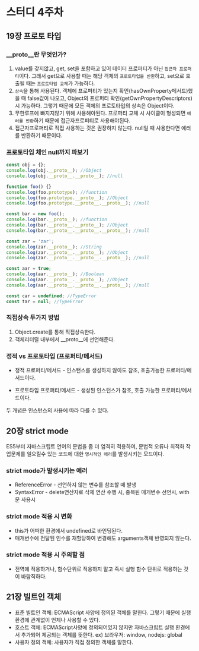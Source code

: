# 스터디 4주차

## 19장 프로토 타입

### \_\_proto\_\_란 무엇인가?

1. value를 갖지않고, get, set을 포함하고 있어 데이터 프로퍼티가 아닌 `접근자 프로퍼티`이다.
   그래서 get으로 사용할 때는 해당 객체의 `프로토타입을 반환`하고, set으로 호출될 때는 `프로토타입 교체`가 가능하다.
2. `상속`을 통해 사용된다. 객체에 프로퍼티가 있는지 확인(hasOwnProperty메서드)했을 때 false값이 나오고, Object의 프로퍼티 확인(getOwnPropertyDescriptors)시 가능하다. 그렇기 때문에 모든 객체의 프로토타입의 상속은 Object이다.
3. 무한루프에 빠지지않기 위해 사용해야된다. 프로퍼티 교체 시 사이클이 형성되면 `에러를 반환`하기 때문에 접근자프로퍼티로 사용해야된다.
4. 접근자프로퍼티로 직접 사용하는 것은 권장하지 않는다. null일 때 사용한다면 에러를 반환하기 때문이다.

### 프로토타입 체인 null까지 파보기

```javascript
const obj = {};
console.log(obj.__proto__); //Object
console.log(obj.__proto__.__proto__); //null

function foo() {}
console.log(foo.prototype); //function
console.log(foo.prototype.__proto__); //Object
console.log(foo.prototype.__proto__.__proto__); //null

const bar = new foo();
console.log(bar.__proto__); //function
console.log(bar.__proto__.__proto__); //Object
console.log(bar.__proto__.__proto__.__proto__); //null

const zar = 'zar';
console.log(zar.__proto__); //String
console.log(zar.__proto__.__proto__); //Object
console.log(zar.__proto__.__proto__.__proto__); //null

const aar = true;
console.log(aar.__proto__); //Boolean
console.log(aar.__proto__.__proto__); //Object
console.log(aar.__proto__.__proto__.__proto__); //null

const car = undefined; //TypeError
const tar = null; //TypeError
```

### 직접상속 두가지 방법

1. Object.create를 통해 직접상속한다.
2. 객체리터럴 내부에서 \_\_proto\_\_에 선언해준다.

### 정적 vs 프로토타입 (프로퍼티/메서드)

- 정적 프로퍼티/메서드 - 인스턴스를 생성하지 않아도 참조, 호출가능한 프로퍼티/메서드이다.

- 프로토타입 프로퍼티/메서드 - 생성된 인스턴스가 참조, 호출 가능한 프로퍼티/메서드이다.

두 개념은 인스턴스의 사용에 따라 다를 수 있다.

## 20장 strict mode

ES5부터 자바스크립트 언어의 문법을 좀 더 엄격히 적용하여, 문법적 오류나 최적화 작업문제를 일으킬수 있는 코드에 대한 `명시적인 에러`를 발생시키는 모드이다.

### strict mode가 발생시키는 에러

- ReferenceError - 선언하지 않는 변수를 참조할 때 발생
- SyntaxError - delete연산자로 삭제 연산 수행 시, 중복된 매개변수 선언시, with문 사용시

### strict mode 적용 시 변화

- this가 어떠한 환경에서 undefined로 바인딩된다.
- 매개변수에 전달된 인수를 재할당하여 변경해도 arguments객체 반영되지 않는다.

### strict mode 적용 시 주의할 점

- 전역에 적용하거나, 함수단위로 적용하지 말고 즉시 실행 함수 단위로 적용하는 것이 바람직하다.

## 21장 빌트인 객체

- 표준 빌트인 객체: ECMAScript 사양에 정의된 객체를 말한다. 그렇기 때문에 실행환경에 관계없이 언제나 사용할 수 있다.
- 호스트 객체: ECMAScript사양에 정의되어있지 않지만 자바스크립트 실행 환경에서 추가되어 제공되는 객체를 뜻한다. ex) 브라우저: window, nodejs: global
- 사용자 정의 객체: 사용자가 직접 정의한 객체를 말한다.
